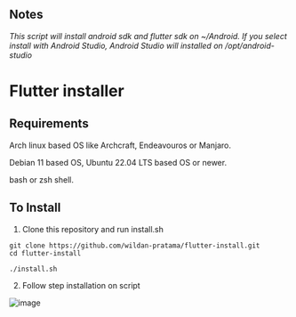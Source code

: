 ## Notes
_This script will install android sdk and flutter sdk on ~/Android. If you select install with Android Studio, Android Studio will installed on /opt/android-studio_

# Flutter installer

## Requirements
Arch linux based OS like Archcraft, Endeavouros or Manjaro.

Debian 11 based OS, Ubuntu 22.04 LTS based OS or newer.

bash or zsh shell.

## To Install

1. Clone this repository and run install.sh

```
git clone https://github.com/wildan-pratama/flutter-install.git
cd flutter-install

./install.sh
```

2. Follow step installation on script

![image](https://user-images.githubusercontent.com/84622086/233557218-89b775bf-59c6-4f1f-9006-33fe9cf6dc0c.png)

